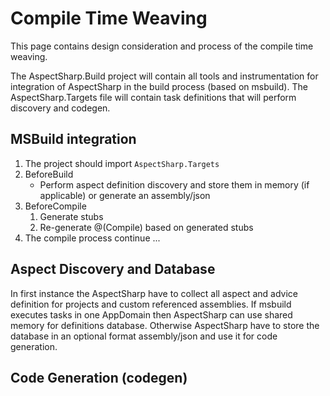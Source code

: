 ﻿# Compile Time Weaving

This page contains design consideration and process of the compile time weaving.

The AspectSharp.Build project will contain all tools and instrumentation for integration of AspectSharp in the build process (based on msbuild).
The AspectSharp.Targets file will contain task definitions that will perform discovery and codegen.

## MSBuild integration

1. The project should import `AspectSharp.Targets`
2. BeforeBuild
    * Perform aspect definition discovery and store them in memory (if applicable) or generate an assembly/json
3. BeforeCompile
    1. Generate stubs
    2. Re-generate @(Compile) based on generated stubs
4. The compile process continue ...

## Aspect Discovery and Database

In first instance the AspectSharp have to collect all aspect and advice definition for projects and custom referenced assemblies.
If msbuild executes tasks in one AppDomain then AspectSharp can use shared memory for definitions database.
Otherwise AspectSharp have to store the database in an optional format assembly/json and use it for code generation.

## Code Generation (codegen)